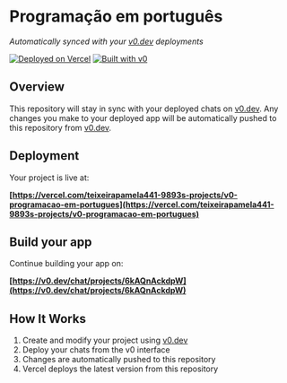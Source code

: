 # Programação em português

*Automatically synced with your [v0.dev](https://v0.dev) deployments*

[![Deployed on Vercel](https://img.shields.io/badge/Deployed%20on-Vercel-black?style=for-the-badge&logo=vercel)](https://vercel.com/teixeirapamela441-9893s-projects/v0-programacao-em-portugues)
[![Built with v0](https://img.shields.io/badge/Built%20with-v0.dev-black?style=for-the-badge)](https://v0.dev/chat/projects/6kAQnAckdpW)

## Overview

This repository will stay in sync with your deployed chats on [v0.dev](https://v0.dev).
Any changes you make to your deployed app will be automatically pushed to this repository from [v0.dev](https://v0.dev).

## Deployment

Your project is live at:

**[https://vercel.com/teixeirapamela441-9893s-projects/v0-programacao-em-portugues](https://vercel.com/teixeirapamela441-9893s-projects/v0-programacao-em-portugues)**

## Build your app

Continue building your app on:

**[https://v0.dev/chat/projects/6kAQnAckdpW](https://v0.dev/chat/projects/6kAQnAckdpW)**

## How It Works

1. Create and modify your project using [v0.dev](https://v0.dev)
2. Deploy your chats from the v0 interface
3. Changes are automatically pushed to this repository
4. Vercel deploys the latest version from this repository